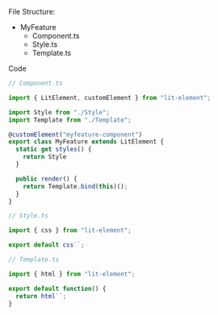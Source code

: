 File Structure:

- MyFeature
  - Component.ts
  - Style.ts
  - Template.ts
  
Code
  
```js
// Component.ts

import { LitElement, customElement } from "lit-element";

import Style from "./Style";
import Template from "./Template";

@customElement("myfeature-component")
export class MyFeature extends LitElement {
  static get styles() {
    return Style
  }

  public render() {
    return Template.bind(this)();
  }
}

// Style.ts

import { css } from "lit-element";

export default css``;

// Template.ts

import { html } from "lit-element";

export default function() {
  return html``;
}
